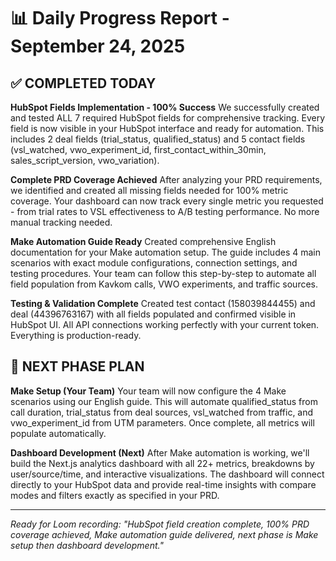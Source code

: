 # 📊 Daily Progress Report - September 24, 2025

## ✅ **COMPLETED TODAY**

**HubSpot Fields Implementation - 100% Success**
We successfully created and tested ALL 7 required HubSpot fields for comprehensive tracking. Every field is now visible in your HubSpot interface and ready for automation. This includes 2 deal fields (trial_status, qualified_status) and 5 contact fields (vsl_watched, vwo_experiment_id, first_contact_within_30min, sales_script_version, vwo_variation).

**Complete PRD Coverage Achieved**
After analyzing your PRD requirements, we identified and created all missing fields needed for 100% metric coverage. Your dashboard can now track every single metric you requested - from trial rates to VSL effectiveness to A/B testing performance. No more manual tracking needed.

**Make Automation Guide Ready**
Created comprehensive English documentation for your Make automation setup. The guide includes 4 main scenarios with exact module configurations, connection settings, and testing procedures. Your team can follow this step-by-step to automate all field population from Kavkom calls, VWO experiments, and traffic sources.

**Testing & Validation Complete**
Created test contact (158039844455) and deal (44396763167) with all fields populated and confirmed visible in HubSpot UI. All API connections working perfectly with your current token. Everything is production-ready.

## 🎯 **NEXT PHASE PLAN**

**Make Setup (Your Team)**
Your team will now configure the 4 Make scenarios using our English guide. This will automate qualified_status from call duration, trial_status from deal sources, vsl_watched from traffic, and vwo_experiment_id from UTM parameters. Once complete, all metrics will populate automatically.

**Dashboard Development (Next)**
After Make automation is working, we'll build the Next.js analytics dashboard with all 22+ metrics, breakdowns by user/source/time, and interactive visualizations. The dashboard will connect directly to your HubSpot data and provide real-time insights with compare modes and filters exactly as specified in your PRD.

---

*Ready for Loom recording: "HubSpot field creation complete, 100% PRD coverage achieved, Make automation guide delivered, next phase is Make setup then dashboard development."*